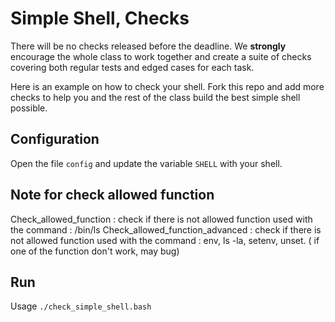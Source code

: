 # Simple Shell, Checks

There will be no checks released before the deadline. We **strongly** encourage the whole class to work together and create a suite of checks covering both regular tests and edged cases for each task.

Here is an example on how to check your shell.
Fork this repo and add more checks to help you and the rest of the class build the best simple shell possible.

## Configuration

Open the file `config` and update the variable `SHELL` with your shell.

## Note for check allowed function
Check_allowed_function : check if there is not allowed function used with the command : /bin/ls
Check_allowed_function_advanced : check if there is not allowed function used with the command : env, ls -la, setenv, unset. ( if one of the function don't work, may bug)
## Run

Usage `./check_simple_shell.bash`
